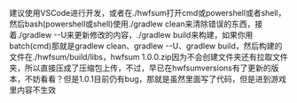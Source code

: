 建议使用VSCode进行开发，或者在./hwfsum打开cmd或powershell或者shell，然后bash(powershell或shell)使用./gradlew clean来清除错误的东西，接着./gradlew --U来更新修改的内容，./gradlew build来构建，如果你用batch(cmd)那就是gradlew clean、gradlew --U、gradlew build，然后构建的文件在./hwfsum/build/libs，hwfsum 1.0.0.zip因为不会创建文件夹还有拉取文件夹，所以直接压成了压缩包上传，不过，早已在hwfsumversions有了更新的版本，不妨看看？但是1.0.1目前仍有bug，那就是虽然里面写了代码，但是进到游戏里内容不生效
